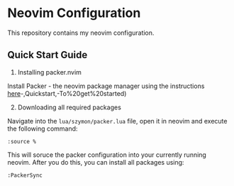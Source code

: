 # Neovim Configuration

This repository contains my neovim configuration.

## Quick Start Guide

1. Installing packer.nvim

Install Packer - the neovim package manager using the instructions [here](https://github.com/wbthomason/packer.nvim#:~:text=for%20this%20note)-,Quickstart,-To%20get%20started)

2. Downloading all required packages

Navigate into the `lua/szymon/packer.lua` file, open it in neovim and execute
the following command:
```
:source %
```
This will soruce the packer configuration into your currently running neovim.
After you do this, you can install all packages using:
```
:PackerSync
```
